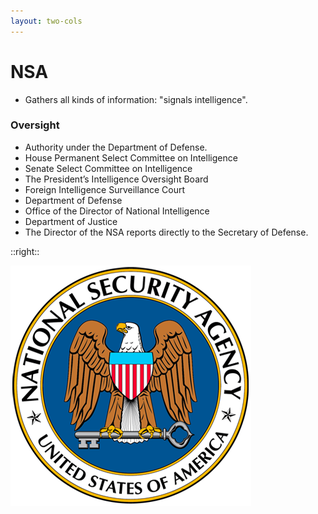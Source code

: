 ```yaml
---
layout: two-cols
---
```


# NSA

- <CursorType :speed="10" :slide="12">Gathers all kinds of information: "signals intelligence".</CursorType>
### Oversight
- <CursorType :speed="10" :slide="12">Authority under the Department of Defense.</CursorType>
- <CursorType :speed="10" :slide="12">House Permanent Select Committee on Intelligence</CursorType>
- <CursorType :speed="10" :slide="12">Senate Select Committee on Intelligence</CursorType>
- <CursorType :speed="10" :slide="12">The President’s Intelligence Oversight Board</CursorType>
- <CursorType :speed="10" :slide="12">Foreign Intelligence Surveillance Court</CursorType>
- <CursorType :speed="10" :slide="12">Department of Defense</CursorType>
- <CursorType :speed="10" :slide="12">Office of the Director of National Intelligence</CursorType>
- <CursorType :speed="10" :slide="12">Department of Justice</CursorType>
- <CursorType :speed="10" :slide="12">The Director of the NSA reports directly to the Secretary of Defense.</CursorType>

::right::

![NSA Insignia](/nsa_insignia.png)
